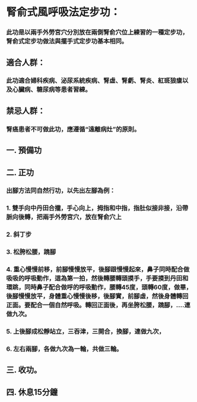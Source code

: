 # 腎俞式風呼吸法定步功：

### 此功是以兩手外勞宮穴分別放在兩側腎俞穴位上練習的一種定步功，腎俞式定步功做法與擺手式定步功基本相同。

## 適合人群：

### 此功適合婦科疾病、泌尿系統疾病、腎虛、腎虧、腎炎、紅斑狼瘡以及心臟病、糖尿病等患者習練。

## 禁忌人群：

### 腎癌患者不可做此功，應遵循“遠離病灶”的原則。

## 一. 預備功

## 二. 正功

### 出腳方法同自然行功，以先出左腳為例：
### 1. 雙手向中丹田合攏，手心向上，拇指和中指，指肚似接非接，沿帶脈向後轉，把兩手外勞宮穴，放在腎俞穴上
### 2. 斜丁步
### 3. 松胯松腰，蹺腳
### 4. 重心慢慢前移，前腳慢慢放平，後腳跟慢慢起來，鼻子同時配合做吸吸的呼吸動作，這為第一拍，然後轉腰轉頭摸手，手要摸到丹田和環跳，同時鼻子配合做呼的呼吸動作，腰轉45度，頭轉60度，做畢，後腳慢慢放平，身體重心慢慢後移，後腳實，前腳虛，然後身體轉回正面。要配合一個自然呼吸。轉回正面後，再坐胯松腰，蹺腳，....連做九次。
### 5. 上後腳成松靜站立，三吞津，三開合，換腳，連做九次，
### 6. 左右兩腳，各做九次為一輪，共做三輪。

## 三. 收功。

## 四. 休息15分鐘


